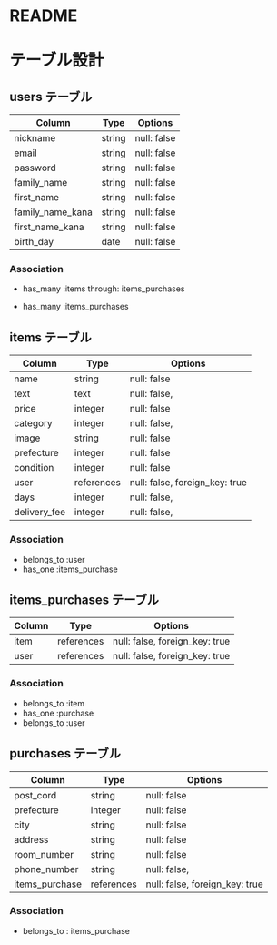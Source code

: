 # README

# テーブル設計

## users テーブル

| Column          | Type       | Options     |
| --------------- | ---------- | ----------- |
| nickname        | string     | null: false |
| email           | string     | null: false |
| password        | string     | null: false |
| family_name     | string     | null: false |
| first_name      | string     | null: false |
| family_name_kana| string     | null: false |
| first_name_kana | string     | null: false |
| birth_day       | date       | null: false |

### Association

- has_many :items through: items_purchases
<!-- - has_many :purchases -->
- has_many :items_purchases


## items テーブル

| Column        | Type       | Options                       |
| ------------- | ---------- | ----------------------------- |
| name          | string     | null: false                   |
| text          | text       | null: false,                  |
| price         | integer    | null: false                   |
| category      | integer    | null: false,                  |
| image         | string     | null: false                   |
| prefecture    | integer    | null: false                   |
| condition     | integer    | null: false                   |
| user          | references | null: false, foreign_key: true|
| days          | integer    | null: false,                  |
| delivery_fee  | integer    | null: false,                  |

### Association
- belongs_to :user
- has_one :items_purchase


## items_purchases テーブル

| Column    | Type       | Options                        |
| --------- | ---------- | ------------------------------ |
| item      | references | null: false, foreign_key: true |
| user      | references | null: false, foreign_key: true |

### Association

- belongs_to :item
- has_one :purchase
- belongs_to :user


## purchases テーブル

| Column       | Type       | Options                        |
| ------------ | ---------- | ------------------------------ |
| post_cord    | string     | null: false                    |
| prefecture   | integer    | null: false                   |
| city         | string     | null: false                    |
| address      | string     | null: false                    |
| room_number  | string     | null: false                    |
| phone_number | string     | null: false,                   |
| items_purchase  | references | null: false, foreign_key: true |


### Association
- belongs_to : items_purchase
<!-- - belongs_to :user
- belongs_to :item
- has_one :item  -->






